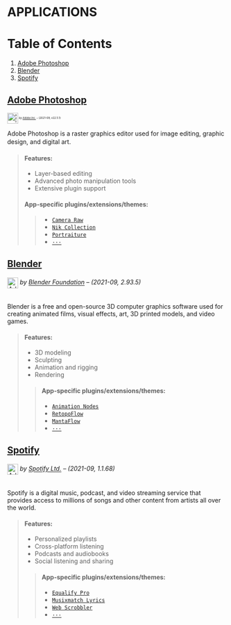 # APPLICATIONS

# Table of Contents
1. [Adobe Photoshop](#adobe-photoshop)
2. [Blender](#blender)
3. [Spotify](#spotify)

## [Adobe Photoshop](https://www.adobe.com/products/photoshop.html)

<small style="font-size: 6px;"><img src="https://upload.wikimedia.org/wikipedia/commons/thumb/a/af/Adobe_Photoshop_CC_icon.svg/1200px-Adobe_Photoshop_CC_icon.svg.png" alt="Adobe Photoshop Logo" width="25" style="vertical-align: middle;"> *by [Adobe Inc.](https://www.adobe.com)* – (2021-09, v22.5.1)</small>

Adobe Photoshop is a raster graphics editor used for image editing, graphic design, and digital art.
ㅤㅤ 
> #### Features:
> - Layer-based editing
> - Advanced photo manipulation tools
> - Extensive plugin support
> 
> #### App-specific plugins/extensions/themes:
> > - [`Camera Raw`](https://example.com/)
> > - [`Nik Collection`](https://example.com/)
> > - [`Portraiture`](https://example.com/)
> > - [`···`]([https://example.com/](https://exchange.adobe.com/creativecloud/photography?filters=adobe-photoshop-cc&order=popularity))

## [Blender](https://www.blender.org/) 

###### <img src="https://upload.wikimedia.org/wikipedia/commons/thumb/0/0c/Blender_logo_no_text.svg/1024px-Blender_logo_no_text.svg.png" alt="Adobe Photoshop Logo" width="25" style="vertical-align: middle;"> *by [Blender Foundation](https://www.blender.org/foundation/)* – (2021-09, 2.93.5)

Blender is a free and open-source 3D computer graphics software used for creating animated films, visual effects, art, 3D printed models, and video games.

> #### Features:
> - 3D modeling
> - Sculpting
> - Animation and rigging
> - Rendering
> 
> > #### App-specific plugins/extensions/themes:
> > - [`Animation Nodes`](https://example.com/)
> > - [`RetopoFlow`](https://example.com/)
> > - [`MantaFlow`](https://example.com/)
> > - [`···`](https://example.com/)

## [Spotify](https://www.spotify.com/)

###### <img src="https://upload.wikimedia.org/wikipedia/commons/thumb/1/19/Spotify_logo_without_text.svg/768px-Spotify_logo_without_text.svg.png" alt="Adobe Photoshop Logo" width="25" style="vertical-align: middle;"> *by [Spotify Ltd.](https://www.spotify.com)* – (2021-09, 1.1.68)

Spotify is a digital music, podcast, and video streaming service that provides access to millions of songs and other content from artists all over the world.

> #### Features:
> - Personalized playlists
> - Cross-platform listening
> - Podcasts and audiobooks
> - Social listening and sharing
> 
> > #### App-specific plugins/extensions/themes:
> > - [`Equalify Pro`](https://example.com/)
> > - [`Musixmatch Lyrics`](https://example.com/)
> > - [`Web Scrobbler`](https://example.com/)
> > - [`···`]([https://example.com/](https://community.spotify.com/t5/Spotify-Ideas/ct-p/newideas))
